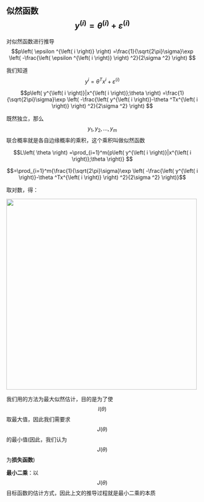 ## 似然函数 $$y^{(i)} = \theta^{(i)} + \varepsilon^{\left( i \right)}$$
对似然函数进行推导
$$p\left( \epsilon ^{\left( i \right)} \right) =\frac{1}{\sqrt{2\pi}\sigma}\exp \left( -\frac{\left( \epsilon ^{\left( i \right)} \right) ^2}{2\sigma ^2} \right) 
$$

我们知道$$y^{i} = \theta^{T}x^{i} + \varepsilon ^{\left( i \right)}$$

$$p\left( y^{\left( i \right)}|x^{\left( i \right)};\theta \right) =\frac{1}{\sqrt{2\pi}\sigma}\exp \left( -\frac{\left( y^{\left( i \right)}-\theta ^Tx^{\left( i \right)} \right) ^2}{2\sigma ^2} \right) 
$$

既然独立，那么$$y_1,y_2,...,y_m$$ 联合概率就是各自边缘概率的乘积，这个乘积叫做似然函数

$$L\left( \theta \right) =\prod_{i=1}^m{p\left( y^{\left( i \right)}|x^{\left( i \right)};\theta \right)}
$$

$$=\prod_{i=1}^m{\frac{1}{\sqrt{2\pi}\sigma}\exp \left( -\frac{\left( y^{\left( i \right)}-\theta ^Tx^{\left( i \right)} \right) ^2}{2\sigma ^2} \right)}$$

取对数，得：

<img src="https://note.youdao.com/yws/api/personal/file/WEBa36000ff2b3da7a7c0ab11f377a56682?method=download&shareKey=9d24997dfd3630a84160c0d29eaf0a80" width="500">

我们用的方法为最大似然估计，目的是为了使$$l\left( \theta \right) $$取最大值，因此我们需要求$$J\left( \theta \right) $$的最小值(因此，我们认为$$J\left( \theta \right) $$为**损失函数**)

**最小二乘**：以$$J(\theta)$$目标函数的估计方式，因此上文的推导过程就是最小二乘的本质


